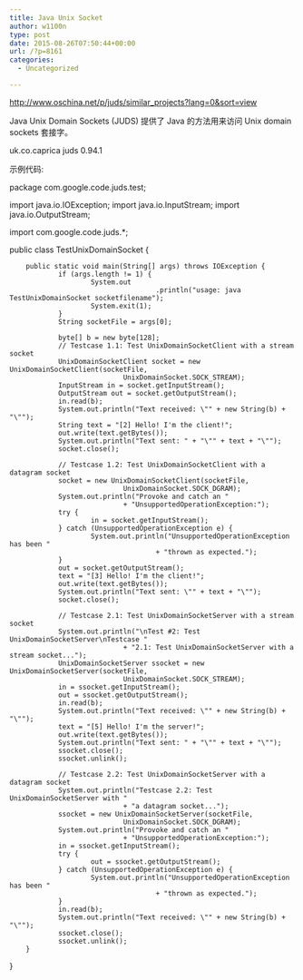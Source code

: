 ```yaml
---
title: Java Unix Socket
author: w1100n
type: post
date: 2015-08-26T07:50:44+00:00
url: /?p=8161
categories:
  - Uncategorized

---
```

http://www.oschina.net/p/juds/similar_projects?lang=0&sort=view

Java Unix Domain Sockets (JUDS) 提供了 Java 的方法用来访问 Unix domain sockets 套接字。


<dependency>
   <groupId>uk.co.caprica</groupId>
   <artifactId>juds</artifactId>
   <version>0.94.1</version>
</dependency>

示例代码: 

package com.google.code.juds.test;

import java.io.IOException;
import java.io.InputStream;
import java.io.OutputStream;

import com.google.code.juds.*;

public class TestUnixDomainSocket {

        public static void main(String[] args) throws IOException {
                if (args.length != 1) {
                        System.out
                                        .println("usage: java TestUnixDomainSocket socketfilename");
                        System.exit(1);
                }
                String socketFile = args[0];

                byte[] b = new byte[128];
                // Testcase 1.1: Test UnixDomainSocketClient with a stream socket
                UnixDomainSocketClient socket = new UnixDomainSocketClient(socketFile,
                                UnixDomainSocket.SOCK_STREAM);
                InputStream in = socket.getInputStream();
                OutputStream out = socket.getOutputStream();
                in.read(b);
                System.out.println("Text received: \"" + new String(b) + "\"");
                String text = "[2] Hello! I'm the client!";
                out.write(text.getBytes());
                System.out.println("Text sent: " + "\"" + text + "\"");
                socket.close();

                // Testcase 1.2: Test UnixDomainSocketClient with a datagram socket
                socket = new UnixDomainSocketClient(socketFile,
                                UnixDomainSocket.SOCK_DGRAM);
                System.out.println("Provoke and catch an "
                                + "UnsupportedOperationException:");
                try {
                        in = socket.getInputStream();
                } catch (UnsupportedOperationException e) {
                        System.out.println("UnsupportedOperationException has been "
                                        + "thrown as expected.");
                }
                out = socket.getOutputStream();
                text = "[3] Hello! I'm the client!";
                out.write(text.getBytes());
                System.out.println("Text sent: \"" + text + "\"");
                socket.close();

                // Testcase 2.1: Test UnixDomainSocketServer with a stream socket
                System.out.println("\nTest #2: Test UnixDomainSocketServer\nTestcase "
                                + "2.1: Test UnixDomainSocketServer with a stream socket...");
                UnixDomainSocketServer ssocket = new UnixDomainSocketServer(socketFile,
                                UnixDomainSocket.SOCK_STREAM);
                in = ssocket.getInputStream();
                out = ssocket.getOutputStream();
                in.read(b);
                System.out.println("Text received: \"" + new String(b) + "\"");
                text = "[5] Hello! I'm the server!";
                out.write(text.getBytes());
                System.out.println("Text sent: " + "\"" + text + "\"");
                ssocket.close();
                ssocket.unlink();

                // Testcase 2.2: Test UnixDomainSocketServer with a datagram socket
                System.out.println("Testcase 2.2: Test UnixDomainSocketServer with "
                                + "a datagram socket...");
                ssocket = new UnixDomainSocketServer(socketFile,
                                UnixDomainSocket.SOCK_DGRAM);
                System.out.println("Provoke and catch an "
                                + "UnsupportedOperationException:");
                in = ssocket.getInputStream();
                try {
                        out = ssocket.getOutputStream();
                } catch (UnsupportedOperationException e) {
                        System.out.println("UnsupportedOperationException has been "
                                        + "thrown as expected.");
                }
                in.read(b);
                System.out.println("Text received: \"" + new String(b) + "\"");
                ssocket.close();
                ssocket.unlink();
        }
}

